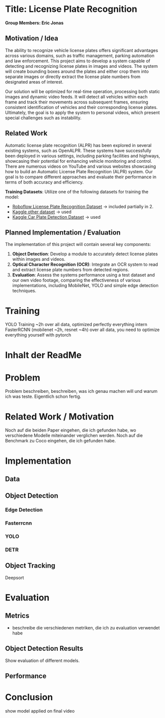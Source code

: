 # Title: License Plate Recognition
**Group Members: Eric Jonas**

## Motivation / Idea
The ability to recognize vehicle license plates offers significant advantages across various domains, such as traffic management, parking automation and law enforcement. This project aims to develop a system capable of detecting and recognizing license plates in images and videos. The system will create bounding boxes around the plates and either crop them into separate images or directly extract the license plate numbers from designated areas of interest.

Our solution will be optimized for real-time operation, processing both static images and dynamic video feeds. It will detect all vehicles within each frame and track their movements across subsequent frames, ensuring consistent identification of vehicles and their corresponding license plates.
Ultimately, the goal is to apply the system to personal videos, which present special challenges such as instability.

## Related Work
Automatic license plate recognition (ALPR) has been explored in several existing systems, such as OpenALPR. These systems have successfully been deployed in various settings, including parking facilities and highways, showcasing their potential for enhancing vehicle monitoring and control. 
There are numerous videos on YouTube and various websites showcasing how to build an Automatic License Plate Recognition (ALPR) system. Our goal is to compare different approaches and evaluate their performance in terms of both accuracy and efficiency.

**Training Datasets**: Utilize one of the following datasets for training the model:
   - [Roboflow License Plate Recognition Dataset](https://universe.roboflow.com/roboflow-universe-projects/license-plate-recognition-rxg4e/dataset/4) -> included partially in 2.
   - [Kaggle other dataset](https://www.kaggle.com/datasets/fareselmenshawii/large-license-plate-dataset/code) -> used
   - [Kaggle Car Plate Detection Dataset](https://www.kaggle.com/datasets/andrewmvd/car-plate-detection?select=images) -> used

## Planned Implementation / Evaluation
The implementation of this project will contain several key components:

1. **Object Detection**: Develop a module to accurately detect license plates within images and videos.
2. **Optical Character Recognition (OCR)**: Integrate an OCR system to read and extract license plate numbers from detected regions.
3. **Evaluation**: Assess the systems performance using a test dataset and our own video footage, comparing the effectiveness of various implementations, including MobileNet, YOLO and simple edge detection techniques.


# Training

YOLO Training ~2h over all data, optimized perfectly everything intern
FasterRCNN (mobilenet ~2h, resnet ~4h) over all data, you need to optimize everything yourself with pytorch


# Inhalt der ReadMe

# Problem
Problem beschreiben, beschreiben, was ich genau machen will und warum ich was teste. Eigentlich schon fertig.

# Related Work / Motivation
Noch auf die beiden Paper eingehen, die ich gefunden habe, wo verschiedene Modelle miteinander verglichen werden.
Noch auf die Benchmark zu Coco eingehen, die ich gefunden habe.

# Implementation
## Data
## Object Detection
### Edge Detection
### Fasterrcnn
### YOLO
### DETR

## Object Tracking
Deepsort

# Evaluation

## Metrics
- beschreibe die verschiedenen metriken, die ich zu evaluation verwendet habe

## Object Detection Results

Show evaluation of different models.

## Performance 


# Conclusion
show model applied on final video

